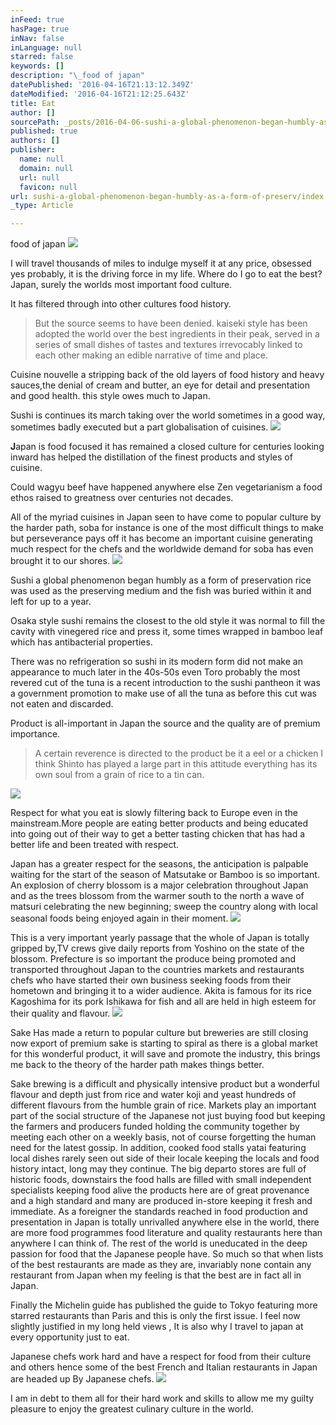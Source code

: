 ```yaml
---
inFeed: true
hasPage: true
inNav: false
inLanguage: null
starred: false
keywords: []
description: "\_food of japan"
datePublished: '2016-04-16T21:13:12.349Z'
dateModified: '2016-04-16T21:12:25.643Z'
title: Eat
author: []
sourcePath: _posts/2016-04-06-sushi-a-global-phenomenon-began-humbly-as-a-form-of-preserv.md
published: true
authors: []
publisher:
  name: null
  domain: null
  url: null
  favicon: null
url: sushi-a-global-phenomenon-began-humbly-as-a-form-of-preserv/index.html
_type: Article

---
```

food of japan
![](https://s3-us-west-2.amazonaws.com/the-grid-img/p/7ba77b5bca272027f94a439d99aad9338bc1a00f.jpg)

I will travel thousands of miles  to indulge myself it at any price, obsessed yes probably, it is the driving force in my life.
Where do I go to eat the best? Japan, surely the worlds most important food culture. 

It has filtered through into other cultures food history.

> But the source seems to have been denied. kaiseki style has been adopted the world over the best ingredients in their peak, served in a series of small dishes of tastes and textures irrevocably linked to each other making an edible narrative of time and place. 

Cuisine nouvelle a stripping back of the old layers of food history and heavy sauces,the denial of cream and butter, an eye for detail and presentation and good health. this style owes much to Japan. 

Sushi is continues its march taking over the world sometimes in a good way, sometimes badly executed but a part globalisation of cuisines.
![](https://s3-us-west-2.amazonaws.com/the-grid-img/p/6029f96a562ae2626c25f7356b28116d17623c75.jpg)

**J**apan is food focused it has remained a closed culture for centuries looking inward has helped the distillation of the finest products and styles of cuisine. 

Could wagyu beef have happened anywhere else Zen vegetarianism a food ethos raised to greatness over centuries not decades. 

All of the myriad cuisines in Japan seen to have come to popular culture by the harder path, soba for instance is one of the most difficult things to make but perseverance pays off it has become an important cuisine generating much respect for the chefs and the worldwide demand for soba has even brought it to our shores. ![](https://the-grid-user-content.s3-us-west-2.amazonaws.com/d75bf3a1-77c5-4ea2-b872-96c93b907038.jpg)

Sushi a global phenomenon began humbly as a form of preservation rice was used as the preserving medium and the fish was buried within it and left for up to a year. 

Osaka style sushi remains the closest to the old style it was normal to fill the cavity with vinegered rice and press it, some times wrapped in bamboo leaf which has antibacterial properties. 

There was no refrigeration so sushi in its modern form did not make an appearance to much later in the 40s-50s even Toro probably the most revered cut of the tuna is a recent introduction to the sushi pantheon it was a government promotion to make use of all the tuna as before this cut was not eaten and discarded. 

Product is all-important in Japan the source and the quality are of premium importance.

> A certain reverence is directed to the product be it a eel or a chicken I think Shinto has played a large part in this attitude everything has its own soul from a grain of rice to a tin can.

![](https://s3-us-west-2.amazonaws.com/the-grid-img/p/a3acea0b01816c35459bbb6f0fe1a50bc79e3447.jpg)

Respect for what you eat is slowly filtering back to Europe even in the mainstream.More people are eating better products and being educated into going out of their way to get a better tasting chicken that has had a better life and been treated with respect. 

Japan has a greater respect for the seasons, the anticipation is palpable waiting for the start of the season of Matsutake or Bamboo is so important. 
An explosion of cherry blossom is a major celebration throughout Japan and as the trees blossom from the warmer south to the north a wave of matsuri celebrating the new beginning; sweep the country along with local seasonal foods being enjoyed again in their moment.
![](https://the-grid-user-content.s3-us-west-2.amazonaws.com/a0ff47e0-a6d3-4608-a079-3f6f97b342eb.jpg)

This is a very important yearly passage that the whole of Japan is totally gripped by,TV crews give daily reports from Yoshino on the state of the blossom.
Prefecture is so important the produce being promoted and transported throughout Japan to the countries markets and restaurants chefs who have started their own business seeking foods from their hometown and bringing it to a wider audience.
Akita is famous for its rice Kagoshima for its pork Ishikawa for fish and all are held in high esteem for their quality and flavour. ![](https://the-grid-user-content.s3-us-west-2.amazonaws.com/3c17a9e5-e5b7-41f0-bc25-a35586281198.jpg)

Sake Has made a return to popular culture but breweries are still closing now export of premium sake is starting to spiral as there is a global market for this wonderful product, it will save and promote the industry, this brings me back to the theory of the harder path makes things better. 

Sake brewing is a difficult and physically intensive product but a wonderful flavour and depth just from rice and water koji and yeast hundreds of different flavours from the humble grain of rice.
Markets play an important part of the social structure of the Japanese not just buying food but keeping the farmers and producers funded holding the community together by meeting each other on a weekly basis, not of course forgetting the human need for the latest gossip.
In addition, cooked food stalls yatai featuring local dishes rarely seen out side of their locale keeping the locals and food history intact, long may they continue.
The big departo stores are full of historic foods, downstairs the food halls are filled with small independent specialists keeping food alive the products here are of great provenance and a high standard and many are produced in-store keeping it fresh and immediate.
As a foreigner the standards reached in food production and presentation in Japan is totally unrivalled anywhere else in the world, there are more food programmes food literature and quality restaurants here than anywhere I can think of.
The rest of the world is uneducated in the deep passion for food that the Japanese people have.
So much so that when lists of the best restaurants are made as they are, invariably none contain any restaurant from Japan when my feeling is that the best are in fact all in Japan. 

Finally the Michelin guide has published the guide to Tokyo featuring more starred restaurants than Paris and this is only the first issue.
I feel now slightly justified in my long held views , It is also why I travel to japan at every opportunity  just to eat.

Japanese chefs work hard and have a respect for food from their culture and others hence some of the best French and Italian restaurants in Japan are headed up By Japanese chefs. ![](https://the-grid-user-content.s3-us-west-2.amazonaws.com/d81ed033-2194-4335-9310-dfc15ef2c0dc.jpg)

I am in debt to them all for their hard work and skills to allow me my guilty pleasure to enjoy the greatest culinary culture in the world.